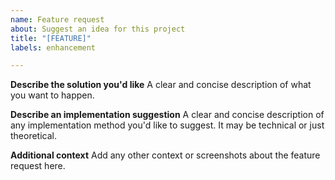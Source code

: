 ```yaml
---
name: Feature request
about: Suggest an idea for this project
title: "[FEATURE]"
labels: enhancement

---
```


**Describe the solution you'd like**
A clear and concise description of what you want to happen.

**Describe an implementation suggestion**
A clear and concise description of any implementation method you'd like to suggest. It may be technical or just theoretical.

**Additional context**
Add any other context or screenshots about the feature request here.
